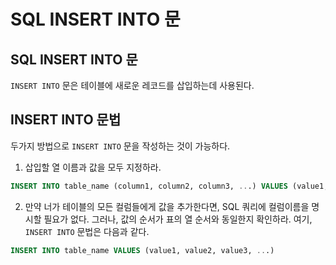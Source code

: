 # SQL INSERT INTO 문
## SQL INSERT INTO 문
`INSERT INTO` 문은 테이블에 새로운 레코드를 삽입하는데 사용된다.
## INSERT INTO 문법
두가지 방법으로 `INSERT INTO` 문을 작성하는 것이 가능하다.
1. 삽입할 열 이름과 값을 모두 지정하라.
```sql
INSERT INTO table_name (column1, column2, column3, ...) VALUES (value1, value2, value3, ...);
```
2. 만약 너가 테이블의 모든 컬럼들에게 값을 추가한다면, SQL 쿼리에 컬럼이름을 명시할 필요가 없다. 그러나, 값의 순서가 표의 열 순서와 동일한지 확인하라. 여기, `INSERT INTO` 문법은 다음과 같다.
```sql
INSERT INTO table_name VALUES (value1, value2, value3, ...)
```



